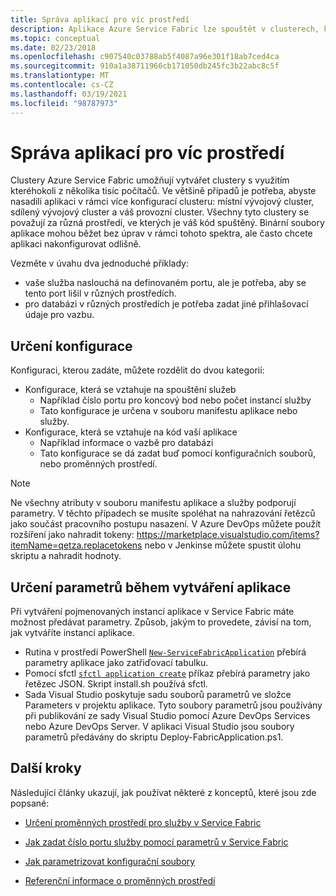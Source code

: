 ```yaml
---
title: Správa aplikací pro víc prostředí
description: Aplikace Azure Service Fabric lze spouštět v clusterech, které jsou v rozsahu od jednoho počítače po tisíce počítačů. V některých případech budete chtít nakonfigurovat aplikaci odlišně pro tato různá prostředí. Tento článek popisuje, jak definovat různé parametry aplikace pro každé prostředí.
ms.topic: conceptual
ms.date: 02/23/2018
ms.openlocfilehash: c907540c03788ab5f4087a96e301f18ab7ced4ca
ms.sourcegitcommit: 910a1a38711966cb171050db245fc3b22abc8c5f
ms.translationtype: MT
ms.contentlocale: cs-CZ
ms.lasthandoff: 03/19/2021
ms.locfileid: "98787973"
---
```

# <a name="manage-applications-for-multiple-environments"></a>Správa aplikací pro víc prostředí

Clustery Azure Service Fabric umožňují vytvářet clustery s využitím kteréhokoli z několika tisíc počítačů. Ve většině případů je potřeba, abyste nasadili aplikaci v rámci více konfigurací clusteru: místní vývojový cluster, sdílený vývojový cluster a váš provozní cluster. Všechny tyto clustery se považují za různá prostředí, ve kterých je váš kód spuštěný. Binární soubory aplikace mohou běžet bez úprav v rámci tohoto spektra, ale často chcete aplikaci nakonfigurovat odlišně.

Vezměte v úvahu dva jednoduché příklady:
  - vaše služba naslouchá na definovaném portu, ale je potřeba, aby se tento port lišil v různých prostředích.
  - pro databázi v různých prostředích je potřeba zadat jiné přihlašovací údaje pro vazbu.

## <a name="specifying-configuration"></a>Určení konfigurace

Konfiguraci, kterou zadáte, můžete rozdělit do dvou kategorií:

- Konfigurace, která se vztahuje na spouštění služeb
  - Například číslo portu pro koncový bod nebo počet instancí služby
  - Tato konfigurace je určena v souboru manifestu aplikace nebo služby.
- Konfigurace, která se vztahuje na kód vaší aplikace
  - Například informace o vazbě pro databázi
  - Tato konfigurace se dá zadat buď pomocí konfiguračních souborů, nebo proměnných prostředí.

> [!NOTE]
> Ne všechny atributy v souboru manifestu aplikace a služby podporují parametry.
> V těchto případech se musíte spoléhat na nahrazování řetězců jako součást pracovního postupu nasazení. V Azure DevOps můžete použít rozšíření jako nahradit tokeny: https://marketplace.visualstudio.com/items?itemName=qetza.replacetokens nebo v Jenkinse můžete spustit úlohu skriptu a nahradit hodnoty.
>

## <a name="specifying-parameters-during-application-creation"></a>Určení parametrů během vytváření aplikace

Při vytváření pojmenovaných instancí aplikace v Service Fabric máte možnost předávat parametry. Způsob, jakým to provedete, závisí na tom, jak vytváříte instanci aplikace.

  - Rutina v prostředí PowerShell [`New-ServiceFabricApplication`](/powershell/module/servicefabric/new-servicefabricapplication) přebírá parametry aplikace jako zatřiďovací tabulku.
  - Pomocí sfctl [`sfctl application create`](./service-fabric-sfctl-application.md#sfctl-application-create) příkaz přebírá parametry jako řetězec JSON. Skript install.sh používá sfctl.
  - Sada Visual Studio poskytuje sadu souborů parametrů ve složce Parameters v projektu aplikace. Tyto soubory parametrů jsou používány při publikování ze sady Visual Studio pomocí Azure DevOps Services nebo Azure DevOps Server. V aplikaci Visual Studio jsou soubory parametrů předávány do skriptu Deploy-FabricApplication.ps1.

## <a name="next-steps"></a>Další kroky
Následující články ukazují, jak používat některé z konceptů, které jsou zde popsané:

- [Určení proměnných prostředí pro služby v Service Fabric](service-fabric-how-to-specify-environment-variables.md)
- [Jak zadat číslo portu služby pomocí parametrů v Service Fabric](service-fabric-how-to-specify-port-number-using-parameters.md)
- [Jak parametrizovat konfigurační soubory](service-fabric-how-to-parameterize-configuration-files.md)

- [Referenční informace o proměnných prostředí](service-fabric-environment-variables-reference.md)
